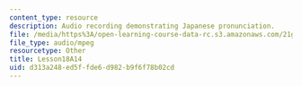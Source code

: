 ```yaml
---
content_type: resource
description: Audio recording demonstrating Japanese pronunciation.
file: /media/https%3A/open-learning-course-data-rc.s3.amazonaws.com/21g-504-japanese-iv-spring-2009/d313a248ed5ffde6d982b9f6f78b02cd_Lesson18A14.mp3
file_type: audio/mpeg
resourcetype: Other
title: Lesson18A14
uid: d313a248-ed5f-fde6-d982-b9f6f78b02cd
---
```

